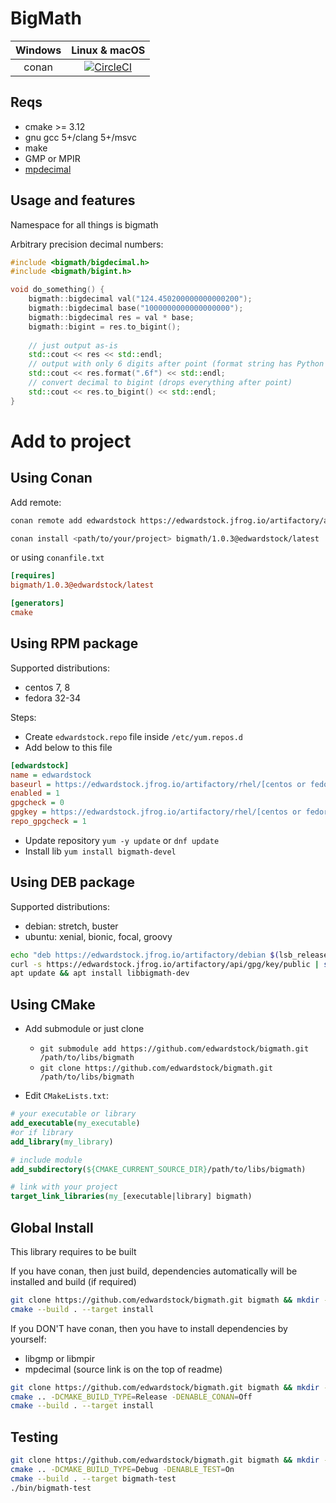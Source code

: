 # BigMath

| Windows | Linux & macOS |
|:---------:|:-----------------:|
| conan |[![CircleCI](https://circleci.com/gh/edwardstock/bigmath/tree/master.svg?style=svg)](https://circleci.com/gh/edwardstock/bigmath/tree/master)|



## Reqs
* cmake >= 3.12
* gnu gcc 5+/clang 5+/msvc
* make
* GMP or MPIR
* [mpdecimal](https://www.bytereef.org/mpdecimal/)

## Usage and features

Namespace for all things is bigmath

Arbitrary precision decimal numbers:
```c++
#include <bigmath/bigdecimal.h>
#include <bigmath/bigint.h>

void do_something() {
    bigmath::bigdecimal val("124.450200000000000200");
    bigmath::bigdecimal base("1000000000000000000");
    bigmath::bigdecimal res = val * base;
    bigmath::bigint = res.to_bigint();
    
    // just output as-is
    std::cout << res << std::endl;
    // output with only 6 digits after point (format string has Python syntax)
    std::cout << res.format(".6f") << std::endl;
    // convert decimal to bigint (drops everything after point)
    std::cout << res.to_bigint() << std::endl;
}
```

# Add to project
## Using Conan

Add remote:
```bash
conan remote add edwardstock https://edwardstock.jfrog.io/artifactory/api/conan/conan
```

```bash
conan install <path/to/your/project> bigmath/1.0.3@edwardstock/latest
```

or using `conanfile.txt`

```ini
[requires]
bigmath/1.0.3@edwardstock/latest

[generators]
cmake
```

## Using RPM package

Supported distributions:

- centos 7, 8
- fedora 32-34

Steps:

* Create `edwardstock.repo` file inside `/etc/yum.repos.d`
* Add below to this file

```ini
[edwardstock]
name = edwardstock
baseurl = https://edwardstock.jfrog.io/artifactory/rhel/[centos or fedora]/\$releasever/\$basearch
enabled = 1
gpgcheck = 0
gpgkey = https://edwardstock.jfrog.io/artifactory/rhel/[centos or fedora]/\$releasever/\$basearch/repodata/repomd.xml.key
repo_gpgcheck = 1
```

* Update repository `yum -y update` or `dnf update`
* Install lib `yum install bigmath-devel`

## Using DEB package

Supported distributions:

- debian: stretch, buster
- ubuntu: xenial, bionic, focal, groovy

```bash
echo "deb https://edwardstock.jfrog.io/artifactory/debian $(lsb_release -c -s) main" | sudo tee -a /etc/apt/sources.list
curl -s https://edwardstock.jfrog.io/artifactory/api/gpg/key/public | sudo apt-key add -
apt update && apt install libbigmath-dev
```

## Using CMake

* Add submodule or just clone
    * `git submodule add https://github.com/edwardstock/bigmath.git /path/to/libs/bigmath`
    * `git clone https://github.com/edwardstock/bigmath.git /path/to/libs/bigmath`

* Edit `CMakeLists.txt`:

```cmake
# your executable or library
add_executable(my_executable)
#or if library
add_library(my_library)

# include module
add_subdirectory(${CMAKE_CURRENT_SOURCE_DIR}/path/to/libs/bigmath)

# link with your project
target_link_libraries(my_[executable|library] bigmath)
```

## Global Install
This library requires to be built

If you have conan, then just build, dependencies automatically will be installed and build (if required)
```bash
git clone https://github.com/edwardstock/bigmath.git bigmath && mkdir -p build && cd bigmath/build
cmake --build . --target install
```

If you DON'T have conan, then you have to install dependencies by yourself:
- libgmp or libmpir
- mpdecimal (source link is on the top of readme)

```bash
git clone https://github.com/edwardstock/bigmath.git bigmath && mkdir -p build && cd bigmath/build
cmake .. -DCMAKE_BUILD_TYPE=Release -DENABLE_CONAN=Off
cmake --build . --target install
```

## Testing
```bash
git clone https://github.com/edwardstock/bigmath.git bigmath && mkdir -p build && cd bigmath/build
cmake .. -DCMAKE_BUILD_TYPE=Debug -DENABLE_TEST=On
cmake --build . --target bigmath-test
./bin/bigmath-test
```
